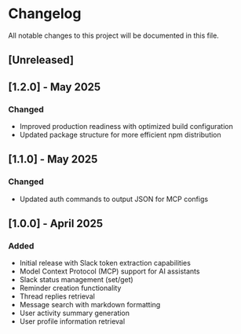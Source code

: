 # Changelog

All notable changes to this project will be documented in this file.

## [Unreleased]

## [1.2.0] - May 2025

### Changed
- Improved production readiness with optimized build configuration
- Updated package structure for more efficient npm distribution

## [1.1.0] - May 2025

### Changed
- Updated auth commands to output JSON for MCP configs

## [1.0.0] - April 2025

### Added
- Initial release with Slack token extraction capabilities
- Model Context Protocol (MCP) support for AI assistants
- Slack status management (set/get)
- Reminder creation functionality
- Thread replies retrieval
- Message search with markdown formatting
- User activity summary generation
- User profile information retrieval